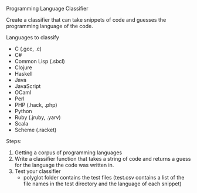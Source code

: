 Programming Language Classifier

Create a classifier that can take snippets of code and guesses the programming language of the code.

Languages to classify
- C (.gcc, .c)
- C#
- Common Lisp (.sbcl)
- Clojure
- Haskell
- Java
- JavaScript
- OCaml
- Perl
- PHP (.hack, .php)
- Python
- Ruby (.jruby, .yarv)
- Scala
- Scheme (.racket)

Steps:
1. Getting a corpus of programming languages
2. Write a classifier function that takes a string of code and returns a guess for the language the code was written in.
3. Test your classifier
      - polyglot folder contains the test files (test.csv contains a list of the file names in the test directory and the language of each snippet)
